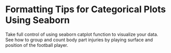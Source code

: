 # Formatting Tips for Categorical Plots Using Seaborn
Take full control of using seaborn catplot function to visualize your data.
See how to group and count body part injuries by playing surface and position of the football player.
